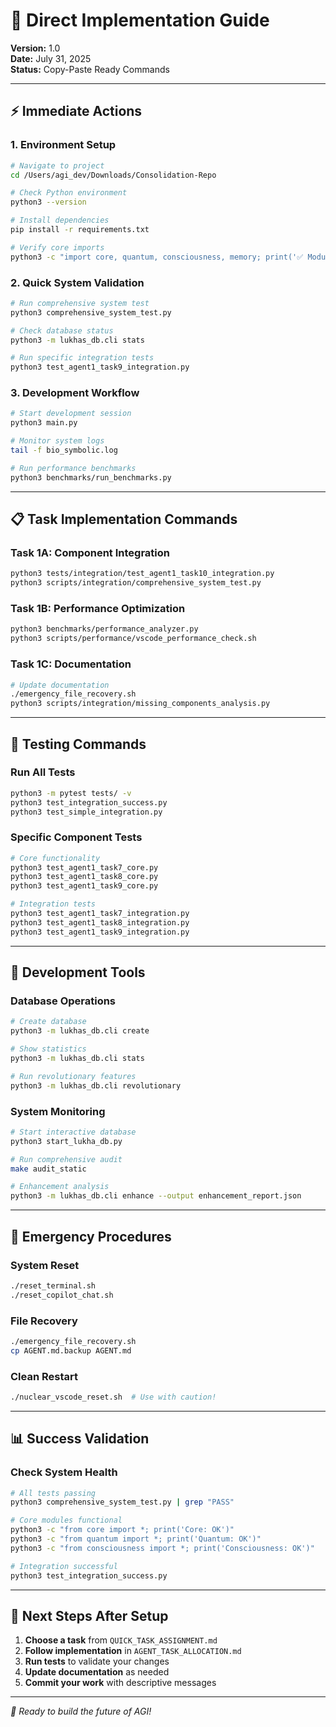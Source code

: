 # 🎯 Direct Implementation Guide

**Version:** 1.0  
**Date:** July 31, 2025  
**Status:** Copy-Paste Ready Commands

---

## ⚡ **Immediate Actions**

### **1. Environment Setup**
```bash
# Navigate to project
cd /Users/agi_dev/Downloads/Consolidation-Repo

# Check Python environment
python3 --version

# Install dependencies
pip install -r requirements.txt

# Verify core imports
python3 -c "import core, quantum, consciousness, memory; print('✅ Modules loaded')"
```

### **2. Quick System Validation**
```bash
# Run comprehensive system test
python3 comprehensive_system_test.py

# Check database status
python3 -m lukhas_db.cli stats

# Run specific integration tests
python3 test_agent1_task9_integration.py
```

### **3. Development Workflow**
```bash
# Start development session
python3 main.py

# Monitor system logs
tail -f bio_symbolic.log

# Run performance benchmarks
python3 benchmarks/run_benchmarks.py
```

---

## 📋 **Task Implementation Commands**

### **Task 1A: Component Integration**
```bash
python3 tests/integration/test_agent1_task10_integration.py
python3 scripts/integration/comprehensive_system_test.py
```

### **Task 1B: Performance Optimization**
```bash
python3 benchmarks/performance_analyzer.py
python3 scripts/performance/vscode_performance_check.sh
```

### **Task 1C: Documentation**
```bash
# Update documentation
./emergency_file_recovery.sh
python3 scripts/integration/missing_components_analysis.py
```

---

## 🧪 **Testing Commands**

### **Run All Tests**
```bash
python3 -m pytest tests/ -v
python3 test_integration_success.py
python3 test_simple_integration.py
```

### **Specific Component Tests**
```bash
# Core functionality
python3 test_agent1_task7_core.py
python3 test_agent1_task8_core.py
python3 test_agent1_task9_core.py

# Integration tests
python3 test_agent1_task7_integration.py
python3 test_agent1_task8_integration.py
python3 test_agent1_task9_integration.py
```

---

## 🔧 **Development Tools**

### **Database Operations**
```bash
# Create database
python3 -m lukhas_db.cli create

# Show statistics
python3 -m lukhas_db.cli stats

# Run revolutionary features
python3 -m lukhas_db.cli revolutionary
```

### **System Monitoring**
```bash
# Start interactive database
python3 start_lukha_db.py

# Run comprehensive audit
make audit_static

# Enhancement analysis
python3 -m lukhas_db.cli enhance --output enhancement_report.json
```

---

## 🚨 **Emergency Procedures**

### **System Reset**
```bash
./reset_terminal.sh
./reset_copilot_chat.sh
```

### **File Recovery**
```bash
./emergency_file_recovery.sh
cp AGENT.md.backup AGENT.md
```

### **Clean Restart**
```bash
./nuclear_vscode_reset.sh  # Use with caution!
```

---

## 📊 **Success Validation**

### **Check System Health**
```bash
# All tests passing
python3 comprehensive_system_test.py | grep "PASS"

# Core modules functional
python3 -c "from core import *; print('Core: OK')"
python3 -c "from quantum import *; print('Quantum: OK')"
python3 -c "from consciousness import *; print('Consciousness: OK')"

# Integration successful
python3 test_integration_success.py
```

---

## 🎯 **Next Steps After Setup**

1. **Choose a task** from `QUICK_TASK_ASSIGNMENT.md`
2. **Follow implementation** in `AGENT_TASK_ALLOCATION.md`
3. **Run tests** to validate your changes
4. **Update documentation** as needed
5. **Commit your work** with descriptive messages

---

*🚀 Ready to build the future of AGI!*